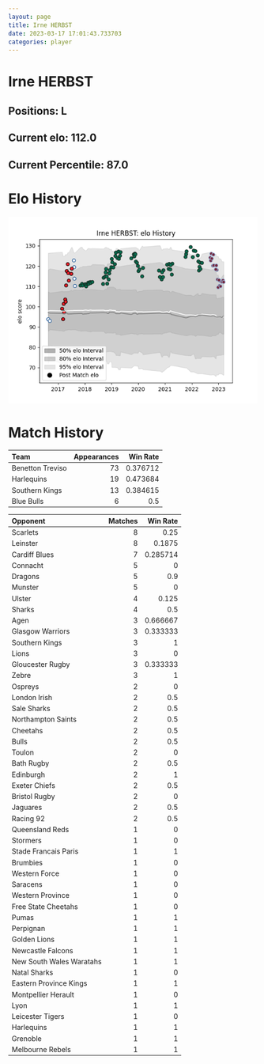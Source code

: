 ```yaml
---  
layout: page  
title: Irne HERBST  
date: 2023-03-17 17:01:43.733703  
categories: player  
---
```

# Irne HERBST

## Positions: L

## Current elo: 112.0

## Current Percentile: 87.0

# Elo History


![elo history](history_IrneHERBST.png)
# Match History


| Team             |   Appearances |   Win Rate |
|:-----------------|--------------:|-----------:|
| Benetton Treviso |            73 |   0.376712 |
| Harlequins       |            19 |   0.473684 |
| Southern Kings   |            13 |   0.384615 |
| Blue Bulls       |             6 |   0.5      |

| Opponent                 |   Matches |   Win Rate |
|:-------------------------|----------:|-----------:|
| Scarlets                 |         8 |   0.25     |
| Leinster                 |         8 |   0.1875   |
| Cardiff Blues            |         7 |   0.285714 |
| Connacht                 |         5 |   0        |
| Dragons                  |         5 |   0.9      |
| Munster                  |         5 |   0        |
| Ulster                   |         4 |   0.125    |
| Sharks                   |         4 |   0.5      |
| Agen                     |         3 |   0.666667 |
| Glasgow Warriors         |         3 |   0.333333 |
| Southern Kings           |         3 |   1        |
| Lions                    |         3 |   0        |
| Gloucester Rugby         |         3 |   0.333333 |
| Zebre                    |         3 |   1        |
| Ospreys                  |         2 |   0        |
| London Irish             |         2 |   0.5      |
| Sale Sharks              |         2 |   0.5      |
| Northampton Saints       |         2 |   0.5      |
| Cheetahs                 |         2 |   0.5      |
| Bulls                    |         2 |   0.5      |
| Toulon                   |         2 |   0        |
| Bath Rugby               |         2 |   0.5      |
| Edinburgh                |         2 |   1        |
| Exeter Chiefs            |         2 |   0.5      |
| Bristol Rugby            |         2 |   0        |
| Jaguares                 |         2 |   0.5      |
| Racing 92                |         2 |   0.5      |
| Queensland Reds          |         1 |   0        |
| Stormers                 |         1 |   0        |
| Stade Francais Paris     |         1 |   1        |
| Brumbies                 |         1 |   0        |
| Western Force            |         1 |   0        |
| Saracens                 |         1 |   0        |
| Western Province         |         1 |   0        |
| Free State Cheetahs      |         1 |   0        |
| Pumas                    |         1 |   1        |
| Perpignan                |         1 |   1        |
| Golden Lions             |         1 |   1        |
| Newcastle Falcons        |         1 |   1        |
| New South Wales Waratahs |         1 |   1        |
| Natal Sharks             |         1 |   0        |
| Eastern Province Kings   |         1 |   1        |
| Montpellier Herault      |         1 |   0        |
| Lyon                     |         1 |   1        |
| Leicester Tigers         |         1 |   0        |
| Harlequins               |         1 |   1        |
| Grenoble                 |         1 |   1        |
| Melbourne Rebels         |         1 |   1        |